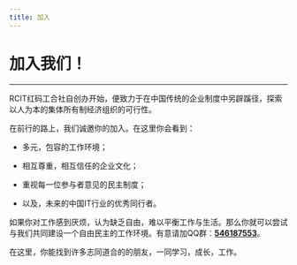 ```yaml
---
title: 加入
---
```


# 加入我们！

------

RCIT红码工合社自创办开始，便致力于在中国传统的企业制度中另辟蹊径，探索以人为本的集体所有制经济组织的可行性。

在前行的路上，我们诚邀你的加入。在这里你会看到：

- 多元，包容的工作环境；

- 相互尊重，相互信任的企业文化；

- 重视每一位参与者意见的民主制度；

- 以及，未来的中国IT行业的优秀同行者。


如果你对工作感到厌烦，认为缺乏自由，难以平衡工作与生活。那么你就可以尝试与我们共同建设一个自由民主的工作环境。有意请加QQ群：[**546187553**](https://jq.qq.com/?_wv=1027&k=QWuEfKur)。

在这里，你能找到许多志同道合的的朋友，一同学习，成长，工作。
